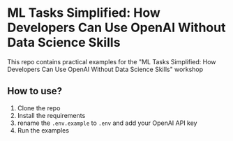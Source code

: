# ML Tasks Simplified: How Developers Can Use OpenAI Without Data Science Skills 

This repo contains practical examples for the "ML Tasks Simplified: How Developers Can Use OpenAI Without Data Science Skills" workshop

## How to use?

1. Clone the repo
2. Install the requirements
3. rename the `.env.example` to `.env` and add your OpenAI API key
4. Run the examples